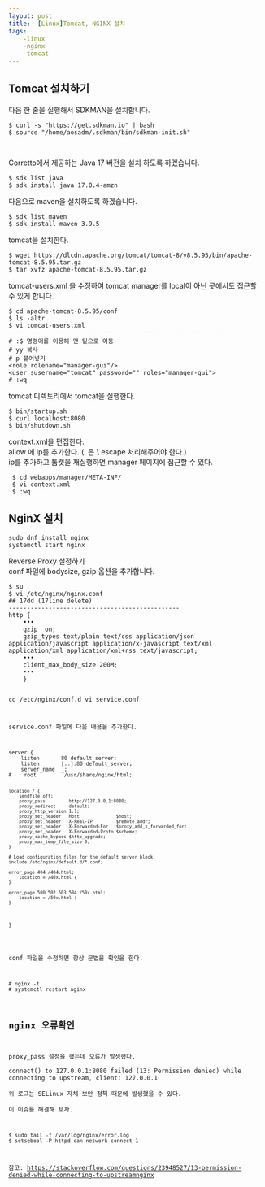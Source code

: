 ```yaml
---
layout: post
title:  [Linux]Tomcat, NGINX 설치
tags: 
	-linux 
	-nginx
	-tomcat
---
```


<h2 id="tomcat-설치하기">Tomcat 설치하기</h2>
<p>다음 한 줄을 실행해서 SDKMAN을 설치합니다.</p>
<pre><code>$ curl -s "https://get.sdkman.io" | bash
$ source "/home/aosadm/.sdkman/bin/sdkman-init.sh"

</code></pre>
<p>Corretto에서 제공하는 Java 17 버전을 설치 하도록 하겠습니다.</p>
<pre><code>$ sdk list java 
$ sdk install java 17.0.4-amzn
</code></pre>
<p>다음으로 maven을 설치하도록 하겠습니다.</p>
<pre><code>$ sdk list maven
$ sdk install maven 3.9.5
</code></pre>
<p>tomcat을 설치한다.</p>
<pre><code>$ wget https://dlcdn.apache.org/tomcat/tomcat-8/v8.5.95/bin/apache-tomcat-8.5.95.tar.gz
$ tar xvfz apache-tomcat-8.5.95.tar.gz
</code></pre>
<p>tomcat-users.xml 을 수정하여 tomcat manager를 local이 아닌 곳에서도 접근할 수 있게 합니다.</p>
<pre><code>$ cd apache-tomcat-8.5.95/conf
$ ls -altr
$ vi tomcat-users.xml
-----------------------------------------------------------
# :$ 명령어를 이용해 맨 밑으로 이동 
# yy 복사 
# p 붙여넣기
&lt;role rolename="manager-gui"/&gt;
&lt;user susername="tomcat" password="" roles="manager-gui"&gt;
# :wq
</code></pre>
<p>tomcat 디렉토리에서 tomcat을 실행한다.</p>
<pre><code>$ bin/startup.sh
$ curl localhost:8080
$ bin/shutdown.sh
</code></pre>
<p>context.xml을 편집한다.<br>
allow 에 ip를 추가한다.     (. 은 \ escape 처리해주어야 한다.)<br>
ip를 추가하고 톰캣을 재실행하면 manager 페이지에 접근할 수 있다.</p>
<pre><code> $ cd webapps/manager/META-INF/
 $ vi context.xml
 $ :wq
</code></pre>
<h2 id="nginx-설치">NginX 설치</h2>
<pre><code>sudo dnf install nginx
systemctl start nginx
</code></pre>
<p>Reverse Proxy 설정하기<br>
conf 파일에 bodysize, gzip 옵션을 추가합니다.</p>
<pre><code>$ su
$ vi /etc/nginx/nginx.conf
## 17dd (17line delete)
-----------------------------------------------
http {
	•••
	gzip  on;
	gzip_types text/plain text/css application/json application/javascript application/x-javascript text/xml application/xml application/xml+rss text/javascript;
	•••
	client_max_body_size 200M;
	•••
	}
	

 cd /etc/nginx/conf.d
 vi service.conf

<p>service.conf 파일에 다음 내용을 추가한다.</p>
<pre><code>server {
    listen       80 default_server;
    listen       [::]:80 default_server;
    server_name  _;
#    root         /usr/share/nginx/html;

	location / {
	    sendfile off;
	    proxy_pass         http://127.0.0.1:8080;
	    proxy_redirect     default;
	    proxy_http_version 1.1;
	    proxy_set_header   Host              $host;
	    proxy_set_header   X-Real-IP         $remote_addr;
	    proxy_set_header   X-Forwarded-For   $proxy_add_x_forwarded_for;
	    proxy_set_header   X-Forwarded-Proto $scheme;
	    proxy_cache_bypass $http_upgrade;
	    proxy_max_temp_file_size 0;
	}
	
    # Load configuration files for the default server block.
    include /etc/nginx/default.d/*.conf;

    error_page 404 /404.html;
        location = /40x.html {
    }

    error_page 500 502 503 504 /50x.html;
        location = /50x.html {
    }
}
</code></pre>
<p>conf 파일을 수정하면 항상 문법을 확인을 한다.</p>
<pre><code># nginx -t
# systemctl restart nginx
</code></pre>
<h2 id="nginx-오류확인">nginx 오류확인</h2>
<p>proxy_pass 설정을 했는데 오류가 발생했다.<br>
connect() to 127.0.0.1:8080 failed (13: Permission denied) while connecting to upstream, client: 127.0.0.1<br>
위 로그는 SELinux 자체 보안 정책 때문에 발생했을 수 있다.<br>
이 이슈를 해결해 보자.</p>
<pre><code>$ sudo tail -f /var/log/nginx/error.log
$ setsebool -P httpd_can_network_connect 1
</code></pre>
<p>참고: <a href="https://stackoverflow.com/questions/23948527/13-permission-denied-while-connecting-to-upstreamnginx">https://stackoverflow.com/questions/23948527/13-permission-denied-while-connecting-to-upstreamnginx</a></p>

<!--stackedit_data:
eyJoaXN0b3J5IjpbMTY5NzcwNDA5NCwyMDU3ODE3NTQ4XX0=
-->